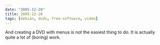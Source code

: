 ```yaml
---
date: "2005-12-28"
title: 2005-12-28
tags: [debian, dvds, free-software, video]
---
```

And creating a DVD with menus is not the easiest thing to do. It is
actually quite a lot of (boring) work.



